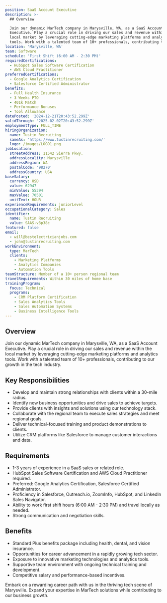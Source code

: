 ```yaml
---
position: SaaS Account Executive
description: >-
  ## Overview

  Join our dynamic MarTech company in Marysville, WA, as a SaaS Account
  Executive. Play a crucial role in driving our sales and revenue within the
  local market by leveraging cutting-edge marketing platforms and analytics
  tools. Work with a talented team of 10+ professionals, contributing t...
location: 'Marysville, WA'
team: Software
schedule: 'First Shift (6:00 AM - 2:30 PM)'
requiredCertifications:
  - HubSpot Sales Software Certification
  - AWS Cloud Practitioner
preferredCertifications:
  - Google Analytics Certification
  - Salesforce Certified Administrator
benefits:
  - Full Health Insurance
  - 3 Weeks PTO
  - 401k Match
  - Performance Bonuses
  - Tool Allowance
datePosted: '2024-12-21T20:43:52.299Z'
validThrough: '2025-02-02T20:43:52.299Z'
employmentType: FULL_TIME
hiringOrganization:
  name: Tustin Recruiting
  sameAs: 'https://www.tustinrecruiting.com/'
  logo: /images/LOGO1.png
jobLocation:
  streetAddress: 11542 Sierra Pkwy.
  addressLocality: Marysville
  addressRegion: WA
  postalCode: '98270'
  addressCountry: USA
baseSalary:
  currency: USD
  value: 62947
  minValue: 55394
  maxValue: 70501
  unitText: HOUR
experienceRequirements: juniorLevel
occupationalCategory: Sales
identifier:
  name: Tustin Recruiting
  value: SAAS-v3p38c
featured: false
email:
  - will@bestelectricianjobs.com
  - john@tustinrecruiting.com
workEnvironment:
  type: MarTech
  clients:
    - Marketing Platforms
    - Analytics Companies
    - Automation Tools
teamStructure: Member of a 10+ person regional team
travelRequirements: Within 30 miles of home base
trainingProgram:
  focus: Technical
  programs:
    - CRM Platform Certification
    - Sales Analytics Tools
    - Sales Automation Systems
    - Business Intelligence Tools
---
```




## Overview
Join our dynamic MarTech company in Marysville, WA, as a SaaS Account Executive. Play a crucial role in driving our sales and revenue within the local market by leveraging cutting-edge marketing platforms and analytics tools. Work with a talented team of 10+ professionals, contributing to our growth in the tech industry.

## Key Responsibilities
- Develop and maintain strong relationships with clients within a 30-mile radius.
- Identify new business opportunities and drive sales to achieve targets.
- Provide clients with insights and solutions using our technology stack.
- Collaborate with the regional team to execute sales strategies and meet regional goals.
- Deliver technical-focused training and product demonstrations to clients.
- Utilize CRM platforms like Salesforce to manage customer interactions and data.

## Requirements
- 1-3 years of experience in a SaaS sales or related role.
- HubSpot Sales Software Certification and AWS Cloud Practitioner required.
- Preferred: Google Analytics Certification, Salesforce Certified Administrator.
- Proficiency in Salesforce, Outreach.io, ZoomInfo, HubSpot, and LinkedIn Sales Navigator.
- Ability to work first shift hours (6:00 AM - 2:30 PM) and travel locally as needed.
- Strong communication and negotiation skills.

## Benefits
- Standard Plus benefits package including health, dental, and vision insurance.
- Opportunities for career advancement in a rapidly growing tech sector.
- Exposure to innovative marketing technologies and analytics tools.
- Supportive team environment with ongoing technical training and development.
- Competitive salary and performance-based incentives.

Embark on a rewarding career path with us in the thriving tech scene of Marysville. Expand your expertise in MarTech solutions while contributing to our business growth.
